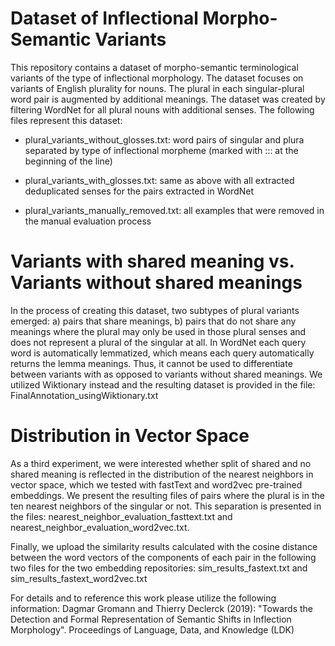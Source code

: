 # Dataset of Inflectional Morpho-Semantic Variants

This repository contains a dataset of morpho-semantic terminological variants of the type of inflectional morphology. The dataset focuses on variants of English plurality for nouns. The plural in each singular-plural word pair is augmented by additional meanings. The dataset was created by filtering WordNet for all plural nouns with additional senses. The following files represent this dataset: 

- plural_variants_without_glosses.txt: word pairs of singular and plura separated by type of inflectional morpheme (marked with ::: at the beginning of the line)

- plural_variants_with_glosses.txt: same as above with all extracted deduplicated senses for the pairs extracted in WordNet 

- plural_variants_manually_removed.txt: all examples that were removed in the manual evaluation process

# Variants with shared meaning vs. Variants without shared meanings

In the process of creating this dataset, two subtypes of plural variants emerged: a) pairs that share meanings, b) pairs that do not share any meanings where the plural may only be used in those plural senses and does not represent a plural of the singular at all. In WordNet each query word is automatically lemmatized, which means each query automatically returns the lemma meanings. Thus, it cannot be used to differentiate between variants with as opposed to variants without shared meanings. We utilized Wiktionary instead and the resulting dataset is provided in the file: FinalAnnotation_usingWiktionary.txt

# Distribution in Vector Space 

As a third experiment, we were interested whether split of shared and no shared meaning is reflected in the distribution of the nearest neighbors in vector space, which we tested with fastText and word2vec pre-trained embeddings. We present the resulting files of pairs where the plural is in the ten nearest neighbors of the singular or not. This separation is presented in the files: nearest_neighbor_evaluation_fasttext.txt and nearest_neighbor_evaluation_word2vec.txt. 

Finally, we upload the similarity results calculated with the cosine distance between the word vectors of the components of each pair in the following two files for the two embedding repositories: sim_results_fastext.txt and sim_results_fastext_word2vec.txt

For details and to reference this work please utilize the following information:
Dagmar Gromann and Thierry Declerck (2019): "Towards the Detection and Formal Representation of Semantic Shifts in Inflection Morphology". Proceedings of Language, Data, and Knowledge (LDK)
